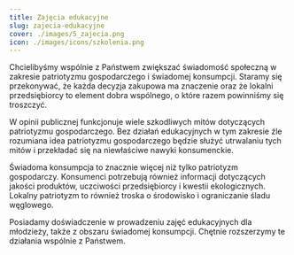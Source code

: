 ```yaml
---
title: Zajęcia edukacyjne
slug: zajecia-edukacyjne
cover: ./images/5_zajecia.png
icon: ./images/icons/szkolenia.png
---
```


Chcielibyśmy wspólnie z Państwem zwiększać świadomość społeczną w zakresie patriotyzmu gospodarczego i świadomej konsumpcji. Staramy się przekonywać, że każda decyzja zakupowa ma znaczenie oraz że lokalni przedsiębiorcy to element dobra wspólnego, o które razem powinniśmy się troszczyć.

W opinii publicznej funkcjonuje wiele szkodliwych mitów dotyczących patriotyzmu gospodarczego. Bez działań edukacyjnych w tym zakresie źle rozumiana idea patriotyzmu gospodarczego będzie służyć utrwalaniu tych mitów i przekładać się na niewłaściwe nawyki konsumenckie.

Świadoma konsumpcja to znacznie więcej niż tylko patriotyzm gospodarczy. Konsumenci potrzebują również informacji dotyczących jakości produktów, uczciwości przedsiębiorcy i kwestii ekologicznych. Lokalny patriotyzm to również troska o środowisko i ograniczanie śladu węglowego.

Posiadamy doświadczenie w prowadzeniu zajęć edukacyjnych dla młodzieży, także z obszaru świadomej konsumpcji. Chętnie rozszerzymy te działania wspólnie z Państwem.
